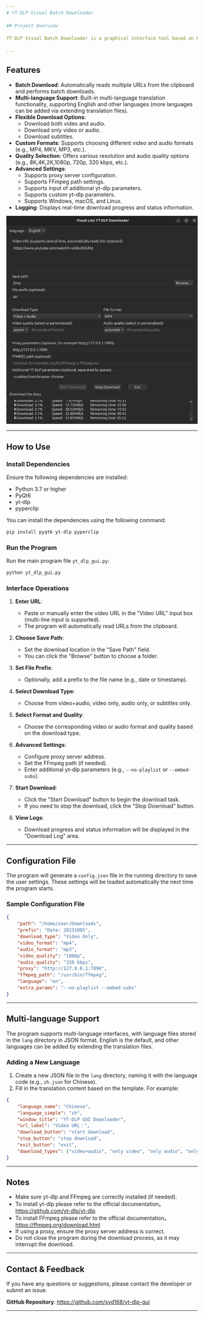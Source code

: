 ```yaml
---
# YT-DLP Visual Batch Downloader

## Project Overview

YT-DLP Visual Batch Downloader is a graphical interface tool based on PyQt6, designed to help users download videos, audio, or subtitles using yt-dlp. This tool supports batch downloading, multiple format selections, proxy settings, and FFmpeg integration, making it ideal for users who need efficient management of media downloads.

---
```


## Features

- **Batch Download**: Automatically reads multiple URLs from the clipboard and performs batch downloads.
- **Multi-language Support**: Built-in multi-language translation functionality, supporting English and other languages (more languages can be added via extending translation files).
- **Flexible Download Options**:
  - Download both video and audio.
  - Download only video or audio.
  - Download subtitles.
- **Custom Formats**: Supports choosing different video and audio formats (e.g., MP4, MKV, MP3, etc.).
- **Quality Selection**: Offers various resolution and audio quality options (e.g., 8K,4K,2K,1080p, 720p, 320 kbps, etc.).
- **Advanced Settings**:
  - Supports proxy server configuration.
  - Supports FFmpeg path settings.
  - Supports input of additional yt-dlp parameters.
  - Supports custom yt-dlp parameters.
  - Supports Windows, macOS, and Linux.
- **Logging**: Displays real-time download progress and status information.

![screebshort](images/screen-en.png)

---

## How to Use

### Install Dependencies

Ensure the following dependencies are installed:

- Python 3.7 or higher
- PyQt6
- yt-dlp
- pyperclip

You can install the dependencies using the following command:

```bash
pip install pyqt6 yt-dlp pyperclip
```

### Run the Program

Run the main program file `yt_dlp_gui.py`:

```bash
python yt_dlp_gui.py
```

### Interface Operations

1. **Enter URL**:
   - Paste or manually enter the video URL in the "Video URL" input box (multi-line input is supported).
   - The program will automatically read URLs from the clipboard.

2. **Choose Save Path**:
   - Set the download location in the "Save Path" field.
   - You can click the "Browse" button to choose a folder.

3. **Set File Prefix**:
   - Optionally, add a prefix to the file name (e.g., date or timestamp).

4. **Select Download Type**:
   - Choose from video+audio, video only, audio only, or subtitles only.

5. **Select Format and Quality**:
   - Choose the corresponding video or audio format and quality based on the download type.

6. **Advanced Settings**:
   - Configure proxy server address.
   - Set the FFmpeg path (if needed).
   - Enter additional yt-dlp parameters (e.g., `--no-playlist` or `--embed-subs`).

7. **Start Download**:
   - Click the "Start Download" button to begin the download task.
   - If you need to stop the download, click the "Stop Download" button.

8. **View Logs**:
   - Download progress and status information will be displayed in the "Download Log" area.

---

## Configuration File

The program will generate a `config.json` file in the running directory to save the user settings. These settings will be loaded automatically the next time the program starts.

### Sample Configuration File

```json
{
    "path": "/home/user/Downloads",
    "prefix": "Date: 20231005",
    "download_type": "Video Only",
    "video_format": "mp4",
    "audio_format": "mp3",
    "video_quality": "1080p",
    "audio_quality": "320 kbps",
    "proxy": "http://127.0.0.1:7890",
    "ffmpeg_path": "/usr/bin/ffmpeg",
    "language": "en",
    "extra_params": "--no-playlist --embed-subs"
}
```

---

## Multi-language Support

The program supports multi-language interfaces, with language files stored in the `lang` directory in JSON format. English is the default, and other languages can be added by extending the translation files.

### Adding a New Language

1. Create a new JSON file in the `lang` directory, naming it with the language code (e.g., `zh.json` for Chinese).
2. Fill in the translation content based on the template. For example:

```json
{
    "language_name": "Chinese",
    "language_simple": "zh",
    "window_title": "YT-DLP GUI Downloader",
    "url_label": "Video URL：",
    "download_button": "start download",
    "stop_button": "stop download",
    "exit_button": "exit",
    "download_types": ["video+audio", "only video", "only audio", "only subtitles"]
}
```

---

## Notes

- Make sure yt-dlp and FFmpeg are correctly installed (if needed).
- To install yt-dlp please refer to the official documentation。https://github.com/yt-dlp/yt-dlp
- To install FFmpeg please refer to the official documentation。https://ffmpeg.org/download.html
- If using a proxy, ensure the proxy server address is correct.
- Do not close the program during the download process, as it may interrupt the download.

---

## Contact & Feedback

If you have any questions or suggestions, please contact the developer or submit an issue.

**GitHub Repository**: https://github.com/syd168/yt-dlp-gui

---